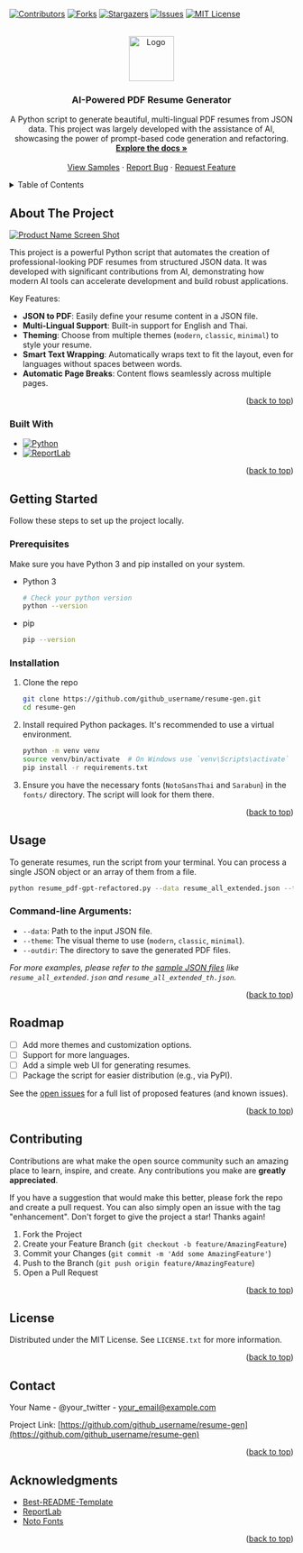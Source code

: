 <!-- Improved compatibility of back to top link: See: https://github.com/othneildrew/Best-README-Template/pull/73 -->
<a id="readme-top"></a>

<!-- PROJECT SHIELDS -->
[![Contributors][contributors-shield]][contributors-url]
[![Forks][forks-shield]][forks-url]
[![Stargazers][stars-shield]][stars-url]
[![Issues][issues-shield]][issues-url]
[![MIT License][license-shield]][license-url]

<!-- PROJECT LOGO -->
<br />
<div align="center">
  <a href="https://github.com/github_username/resume-gen">
    <img src="images/logo.png" alt="Logo" width="80" height="80">
  </a>

<h3 align="center">AI-Powered PDF Resume Generator</h3>

  <p align="center">
    A Python script to generate beautiful, multi-lingual PDF resumes from JSON data. This project was largely developed with the assistance of AI, showcasing the power of prompt-based code generation and refactoring.
    <br />
    <a href="https://github.com/github_username/resume-gen"><strong>Explore the docs »</strong></a>
    <br />
    <br />
    <a href="https://github.com/github_username/resume-gen/tree/main/resume">View Samples</a>
    &middot;
    <a href="https://github.com/github_username/resume-gen/issues/new?labels=bug&template=bug-report---.md">Report Bug</a>
    &middot;
    <a href="https://github.com/github_username/resume-gen/issues/new?labels=enhancement&template=feature-request---.md">Request Feature</a>
  </p>
</div>

<!-- TABLE OF CONTENTS -->
<details>
  <summary>Table of Contents</summary>
  <ol>
    <li>
      <a href="#about-the-project">About The Project</a>
      <ul>
        <li><a href="#built-with">Built With</a></li>
      </ul>
    </li>
    <li>
      <a href="#getting-started">Getting Started</a>
      <ul>
        <li><a href="#prerequisites">Prerequisites</a></li>
        <li><a href="#installation">Installation</a></li>
      </ul>
    </li>
    <li><a href="#usage">Usage</a></li>
    <li><a href="#roadmap">Roadmap</a></li>
    <li><a href="#contributing">Contributing</a></li>
    <li><a href="#license">License</a></li>
    <li><a href="#contact">Contact</a></li>
    <li><a href="#acknowledgments">Acknowledgments</a></li>
  </ol>
</details>

<!-- ABOUT THE PROJECT -->
## About The Project

[![Product Name Screen Shot][product-screenshot]](https://github.com/github_username/resume-gen/tree/main/resume)

This project is a powerful Python script that automates the creation of professional-looking PDF resumes from structured JSON data. It was developed with significant contributions from AI, demonstrating how modern AI tools can accelerate development and build robust applications.

Key Features:
*   **JSON to PDF**: Easily define your resume content in a JSON file.
*   **Multi-Lingual Support**: Built-in support for English and Thai.
*   **Theming**: Choose from multiple themes (`modern`, `classic`, `minimal`) to style your resume.
*   **Smart Text Wrapping**: Automatically wraps text to fit the layout, even for languages without spaces between words.
*   **Automatic Page Breaks**: Content flows seamlessly across multiple pages.

<p align="right">(<a href="#readme-top">back to top</a>)</p>

### Built With

*   [![Python][Python-shield]][Python-url]
*   [![ReportLab][ReportLab-shield]][ReportLab-url]

<p align="right">(<a href="#readme-top">back to top</a>)</p>

<!-- GETTING STARTED -->
## Getting Started

Follow these steps to set up the project locally.

### Prerequisites

Make sure you have Python 3 and pip installed on your system.
*   Python 3
    ```sh
    # Check your python version
    python --version
    ```
*   pip
    ```sh
    pip --version
    ```

### Installation

1.  Clone the repo
    ```sh
    git clone https://github.com/github_username/resume-gen.git
    cd resume-gen
    ```
2.  Install required Python packages. It's recommended to use a virtual environment.
    ```sh
    python -m venv venv
    source venv/bin/activate  # On Windows use `venv\Scripts\activate`
    pip install -r requirements.txt
    ```
3.  Ensure you have the necessary fonts (`NotoSansThai` and `Sarabun`) in the `fonts/` directory. The script will look for them there.

<p align="right">(<a href="#readme-top">back to top</a>)</p>

<!-- USAGE EXAMPLES -->
## Usage

To generate resumes, run the script from your terminal. You can process a single JSON object or an array of them from a file.

```sh
python resume_pdf-gpt-refactored.py --data resume_all_extended.json --theme modern --outdir resume
```

### Command-line Arguments:
*   `--data`: Path to the input JSON file.
*   `--theme`: The visual theme to use (`modern`, `classic`, `minimal`).
*   `--outdir`: The directory to save the generated PDF files.

_For more examples, please refer to the [sample JSON files](https://github.com/github_username/resume-gen) like `resume_all_extended.json` and `resume_all_extended_th.json`._

<p align="right">(<a href="#readme-top">back to top</a>)</p>

<!-- ROADMAP -->
## Roadmap

- [ ] Add more themes and customization options.
- [ ] Support for more languages.
- [ ] Add a simple web UI for generating resumes.
- [ ] Package the script for easier distribution (e.g., via PyPI).

See the [open issues](https://github.com/github_username/resume-gen/issues) for a full list of proposed features (and known issues).

<p align="right">(<a href="#readme-top">back to top</a>)</p>

<!-- CONTRIBUTING -->
## Contributing

Contributions are what make the open source community such an amazing place to learn, inspire, and create. Any contributions you make are **greatly appreciated**.

If you have a suggestion that would make this better, please fork the repo and create a pull request. You can also simply open an issue with the tag "enhancement".
Don't forget to give the project a star! Thanks again!

1.  Fork the Project
2.  Create your Feature Branch (`git checkout -b feature/AmazingFeature`)
3.  Commit your Changes (`git commit -m 'Add some AmazingFeature'`)
4.  Push to the Branch (`git push origin feature/AmazingFeature`)
5.  Open a Pull Request

<p align="right">(<a href="#readme-top">back to top</a>)</p>

<!-- LICENSE -->
## License

Distributed under the MIT License. See `LICENSE.txt` for more information.

<p align="right">(<a href="#readme-top">back to top</a>)</p>

<!-- CONTACT -->
## Contact

Your Name - @your_twitter - your_email@example.com

Project Link: [https://github.com/github_username/resume-gen](https://github.com/github_username/resume-gen)

<p align="right">(<a href="#readme-top">back to top</a>)</p>

<!-- ACKNOWLEDGMENTS -->
## Acknowledgments

*   [Best-README-Template](https://github.com/othneildrew/Best-README-Template)
*   [ReportLab](https://www.reportlab.com/)
*   [Noto Fonts](https://fonts.google.com/noto)

<p align="right">(<a href="#readme-top">back to top</a>)</p>

<!-- MARKDOWN LINKS & IMAGES -->
[contributors-shield]: https://img.shields.io/github/contributors/github_username/resume-gen.svg?style=for-the-badge
[contributors-url]: https://github.com/github_username/resume-gen/graphs/contributors
[forks-shield]: https://img.shields.io/github/forks/github_username/resume-gen.svg?style=for-the-badge
[forks-url]: https://github.com/github_username/resume-gen/network/members
[stars-shield]: https://img.shields.io/github/stars/github_username/resume-gen.svg?style=for-the-badge
[stars-url]: https://github.com/github_username/resume-gen/stargazers
[issues-shield]: https://img.shields.io/github/issues/github_username/resume-gen.svg?style=for-the-badge
[issues-url]: https://github.com/github_username/resume-gen/issues
[license-shield]: https://img.shields.io/github/license/github_username/resume-gen.svg?style=for-the-badge
[license-url]: https://github.com/github_username/resume-gen/blob/master/LICENSE.txt
[product-screenshot]: images/screenshot.png
[Python-shield]: https://img.shields.io/badge/Python-3776AB?style=for-the-badge&logo=python&logoColor=white
[Python-url]: https://www.python.org/
[ReportLab-shield]: https://img.shields.io/badge/ReportLab-A40000?style=for-the-badge&logo=reportlab&logoColor=white
[ReportLab-url]: https://www.reportlab.com/
